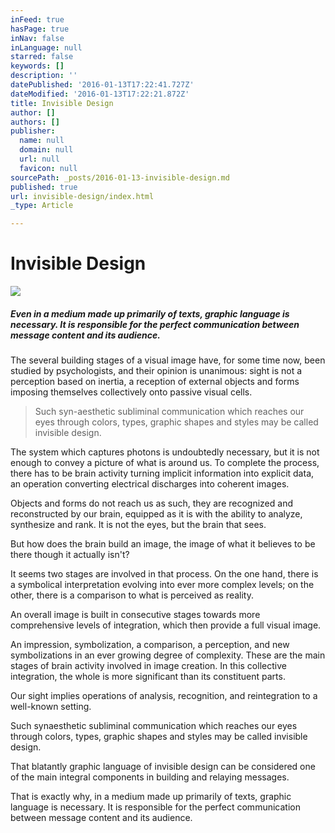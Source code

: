 ```yaml
---
inFeed: true
hasPage: true
inNav: false
inLanguage: null
starred: false
keywords: []
description: ''
datePublished: '2016-01-13T17:22:41.727Z'
dateModified: '2016-01-13T17:22:21.872Z'
title: Invisible Design
author: []
authors: []
publisher:
  name: null
  domain: null
  url: null
  favicon: null
sourcePath: _posts/2016-01-13-invisible-design.md
published: true
url: invisible-design/index.html
_type: Article

---
```

# Invisible Design
![](https://the-grid-user-content.s3-us-west-2.amazonaws.com/e9a46974-db36-4d2f-a2d6-4d87241c248b.JPG)

##### Even in a medium made up primarily of texts, graphic language is necessary. It is responsible for the perfect communication between message content and its audience.

The several building stages of a visual image have, for some time now, been studied by psychologists, and their opinion is unanimous: sight is not a perception based on inertia, a reception of external objects and forms imposing themselves collectively onto passive visual cells.

> Such syn-aesthetic subliminal communication which reaches our eyes through colors, types, graphic shapes and styles may be called invisible design.

The system which captures photons is undoubtedly necessary, but it is not enough to convey a picture of what is around us. To complete the process, there has to be brain activity turning implicit information into explicit data, an operation converting electrical discharges into coherent images.

Objects and forms do not reach us as such, they are recognized and reconstructed by our brain, equipped as it is with the ability to analyze, synthesize and rank. It is not the eyes, but the brain that sees.

But how does the brain build an image, the image of what it believes to be there though it actually isn't?

It seems two stages are involved in that process. On the one hand, there is a symbolical interpretation evolving into ever more complex levels; on the other, there is a comparison to what is perceived as reality.

An overall image is built in consecutive stages towards more comprehensive levels of integration, which then provide a full visual image.

An impression, symbolization, a comparison, a perception, and new symbolizations in an ever growing degree of complexity. These are the main stages of brain activity involved in image creation. In this collective integration, the whole is more significant than its constituent parts.

Our sight implies operations of analysis, recognition, and reintegration to a well-known setting.

Such synaesthetic subliminal communication which reaches our eyes through colors, types, graphic shapes and styles may be called invisible design.

That blatantly graphic language of invisible design can be considered one of the main integral components in building and relaying messages.

That is exactly why, in a medium made up primarily of texts, graphic language is necessary. It is responsible for the perfect communication between message content and its audience.